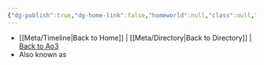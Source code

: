 ```yaml
---
{"dg-publish":true,"dg-home-link":false,"homeworld":null,"class":null,"status":null,"rank":null,"aliases":[],"tags":["character","fallenjedi banitesith onesith jenjidai inquisitor","jedi","forcesensitive","unfinished"],"permalink":"/templates/historic/","dgHomeLink":false,"dgPassFrontmatter":true}
---
```


- [[Meta/Timeline\|Back to Home]] | [[Meta/Directory\|Back to Directory]] | [Back to Ao3](https://archiveofourown.org/works/19334440/chapters/45992584)
- Also known as 

# 
>

